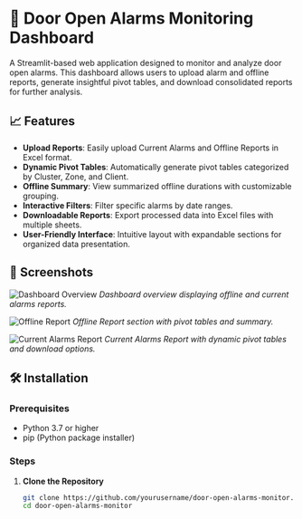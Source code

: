 # 🚪 Door Open Alarms Monitoring Dashboard

A Streamlit-based web application designed to monitor and analyze door open alarms. This dashboard allows users to upload alarm and offline reports, generate insightful pivot tables, and download consolidated reports for further analysis.

## 📈 Features

- **Upload Reports**: Easily upload Current Alarms and Offline Reports in Excel format.
- **Dynamic Pivot Tables**: Automatically generate pivot tables categorized by Cluster, Zone, and Client.
- **Offline Summary**: View summarized offline durations with customizable grouping.
- **Interactive Filters**: Filter specific alarms by date ranges.
- **Downloadable Reports**: Export processed data into Excel files with multiple sheets.
- **User-Friendly Interface**: Intuitive layout with expandable sections for organized data presentation.

## 📸 Screenshots

![Dashboard Overview](screenshots/dashboard_overview.png)
*Dashboard overview displaying offline and current alarms reports.*

![Offline Report](screenshots/offline_report.png)
*Offline Report section with pivot tables and summary.*

![Current Alarms Report](screenshots/current_alarms.png)
*Current Alarms Report with dynamic pivot tables and download options.*

## 🛠️ Installation

### Prerequisites

- Python 3.7 or higher
- pip (Python package installer)

### Steps

1. **Clone the Repository**

   ```bash
   git clone https://github.com/yourusername/door-open-alarms-monitor.git
   cd door-open-alarms-monitor
